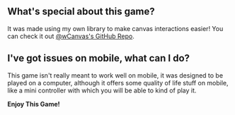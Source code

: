 
## What's special about this game?

It was made using my own library to make canvas interactions easier! You can check it out [@wCanvas's GitHub Repo](https://github.com/Marco4413/wCanvas).

## I've got issues on mobile, what can I do?

This game isn't really meant to work well on mobile, it was designed to be played on a computer, although it offers some quality of life stuff on mobile, like a mini controller with which you will be able to kind of play it.

**Enjoy This Game!**
